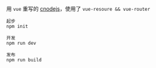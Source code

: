 用 `vue` 重写的 [cnodejs](https://cnodejs.org)，使用了 `vue-resoure && vue-router`

```
起步
npm init

开发
npm run dev

发布
npm run build
```

